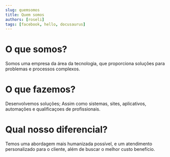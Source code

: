 ```yaml
---
slug: quemsomos
title: Quem somos
authors: [roseli]
tags: [facebook, hello, docusaurus]
---
```


# O que somos?
Somos uma empresa da área da tecnologia, que proporciona soluções para problemas e processos complexos. 
# O que fazemos?
Desenvolvemos soluções; Assim como sistemas, sites, aplicativos, automações e qualificaçoes de profissionais.
# Qual nosso diferencial?
Temos uma abordagem mais humanizada possível, e um atendimento personalizado para o cliente, além de buscar o melhor custo benefício. 